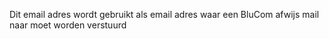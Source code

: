 Dit email adres wordt gebruikt als email adres waar een BluCom afwijs mail naar moet worden verstuurd